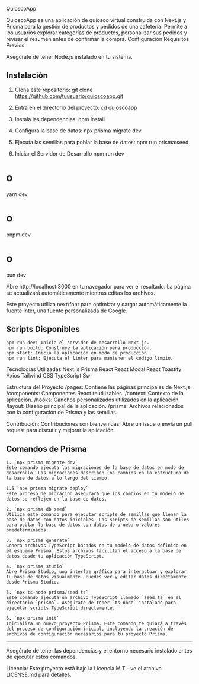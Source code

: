 QuioscoApp

QuioscoApp es una aplicación de quiosco virtual construida con Next.js y Prisma para la gestión de productos y pedidos de una cafetería. Permite a los usuarios explorar categorías de productos, personalizar sus pedidos y revisar el resumen antes de confirmar la compra.
Configuración
Requisitos Previos

Asegúrate de tener Node.js instalado en tu sistema.

## Instalación

1. Clona este repositorio:
git clone https://github.com/tuusuario/quioscoapp.git

2. Entra en el directorio del proyecto:
cd quioscoapp

3. Instala las dependencias:
npm install

4. Configura la base de datos:
npx prisma migrate dev

5. Ejecuta las semillas para poblar la base de datos:
npm run prisma:seed

6. Iniciar el Servidor de Desarrollo
npm run dev
# o
yarn dev
# o
pnpm dev
# o
bun dev

Abre http://localhost:3000 en tu navegador para ver el resultado. La página se actualizará automáticamente mientras editas los archivos.

Este proyecto utiliza next/font para optimizar y cargar automáticamente la fuente Inter, una fuente personalizada de Google.

## Scripts Disponibles
    npm run dev: Inicia el servidor de desarrollo Next.js.
    npm run build: Construye la aplicación para producción.
    npm start: Inicia la aplicación en modo de producción.
    npm run lint: Ejecuta el linter para mantener el código limpio.

Tecnologías Utilizadas
    Next.js
    Prisma
    React
    React Modal
    React Toastify
    Axios
    Tailwind CSS
    TypeScript
    Swr

Estructura del Proyecto
    /pages: Contiene las páginas principales de Next.js.
    /components: Componentes React reutilizables.
    /context: Contexto de la aplicación.
    /hooks: Ganchos personalizados utilizados en la aplicación.
    /layout: Diseño principal de la aplicación.
    /prisma: Archivos relacionados con la configuración de Prisma y las semillas.

Contribución:
Contribuciones son bienvenidas! Abre un issue o envía un pull request para discutir y mejorar la aplicación.

## Comandos de Prisma

    1. `npx prisma migrate dev`
    Este comando ejecuta las migraciones de la base de datos en modo de desarrollo. Las migraciones describen los cambios en la estructura de la base de datos a lo largo del tiempo.

    1.5 `npx prisma migrate deploy` 
    Este proceso de migración asegurará que los cambios en tu modelo de datos se reflejen en la base de datos.

    2. `npx prisma db seed`
    Utiliza este comando para ejecutar scripts de semillas que llenan la base de datos con datos iniciales. Los scripts de semillas son útiles para poblar la base de datos con datos de prueba o valores predeterminados.

    3. `npx prisma generate`
    Genera archivos TypeScript basados en tu modelo de datos definido en el esquema Prisma. Estos archivos facilitan el acceso a la base de datos desde tu aplicación TypeScript.

    4. `npx prisma studio`
    Abre Prisma Studio, una interfaz gráfica para interactuar y explorar tu base de datos visualmente. Puedes ver y editar datos directamente desde Prisma Studio.

    5. `npx ts-node prisma/seed.ts`
    Este comando ejecuta un archivo TypeScript llamado `seed.ts` en el directorio `prisma`. Asegúrate de tener `ts-node` instalado para ejecutar scripts TypeScript directamente.

    6. `npx prisma init`
    Inicializa un nuevo proyecto Prisma. Este comando te guiará a través del proceso de configuración inicial, incluyendo la creación de archivos de configuración necesarios para tu proyecto Prisma.

-------------------------------------------------------------------------------------------------------
Asegúrate de tener las dependencias y el entorno necesario instalado antes de ejecutar estos comandos.

Licencia:
Este proyecto está bajo la Licencia MIT - ve el archivo LICENSE.md para detalles.